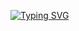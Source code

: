 [![Typing SVG](https://readme-typing-svg.demolab.com?font=IBM+Plex+Sans+Thai&size=30&pause=1000&random=false&width=435&lines=%F0%9F%A5%BA+%E0%B8%88%E0%B8%B5%E0%B8%A3%E0%B8%A8%E0%B8%B1%E0%B8%81%E0%B8%94%E0%B8%B4%E0%B9%8C+%E0%B9%84%E0%B8%A1%E0%B9%88%E0%B9%84%E0%B8%AB%E0%B8%A5%E0%B9%81%E0%B8%A5%E0%B9%88%E0%B8%A7)](https://git.io/typing-svg)
<!--
**leokungYT/leokungYT** is a ✨ _special_ ✨ repository because its `README.md` (this file) appears on your GitHub profile.

Here are some ideas to get you started:

- 🔭 I’m currently working on ...
- 🌱 I’m currently learning ...
- 👯 I’m looking to collaborate on ...
- 🤔 I’m looking for help with ...
- 💬 Ask me about ...
- 📫 How to reach me: ...
- 😄 Pronouns: ...
- ⚡ Fun fact: ...
-->
